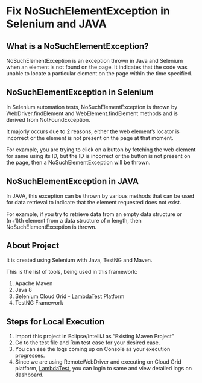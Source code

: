 # Fix NoSuchElementException in Selenium and JAVA


## What is a NoSuchElementException?
NoSuchElementException is an exception thrown in Java and Selenium when an element is not found on the page. It indicates that the code was unable to locate a particular element on the page within the time specified. 

## NoSuchElementException in Selenium
In Selenium automation tests, NoSuchElementException is thrown by WebDriver.findElement and WebElement.findElement methods and is derived from NotFoundException.

It majorly occurs due to 2 reasons, either the web element’s locator is incorrect or the element is not present on the page at that moment.

For example, you are trying to click on a button by fetching the web element for same using its ID, but the ID is incorrect or the button is not present on the page, then a NoSuchElementException will be thrown.
## NoSuchElementException in JAVA
In JAVA, this exception can be thrown by various methods that can be used for data retrieval to indicate that the element requested does not exist.

For example, if you try to retrieve data from an empty data structure or (n+1)th element from a data structure of n length, then NoSuchElementException is thrown.


## About Project
It is created using Selenium with Java, TestNG and Maven.

This is the list of tools, being used in this framework:
1. Apache Maven
2. Java 8
3. Selenium Cloud Grid - [LambdaTest](http://www.lambdatest.com?fp_ref=vipul51) Platform
4. TestNG Framework

## Steps for Local Execution
1. Import this project in Eclipse/IntelliJ as “Existing Maven Project”
2. Go to the test file and Run test case for your desired case.
3. You can see the logs coming up on Console as your execution progresses.
4. Since we are using RemoteWebDriver and executing on Cloud Grid platform, [LambdaTest](http://www.lambdatest.com?fp_ref=vipul51), you can login to same and view detailed logs on dashboard.
